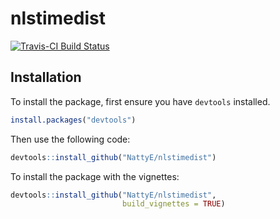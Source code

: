 # nlstimedist

[![Travis-CI Build Status](https://travis-ci.org/PlymouthUniversitySD/nlstimedist.svg?branch=master)](https://travis-ci.org/PlymouthUniversitySD/nlstimedist)

Installation
------------

To install the package, first ensure you have `devtools` installed. 

``` r
install.packages("devtools")
```

Then use the following code:

``` r
devtools::install_github("NattyE/nlstimedist")
```

To install the package with the vignettes:

``` r
devtools::install_github("NattyE/nlstimedist",
                         build_vignettes = TRUE)
```
